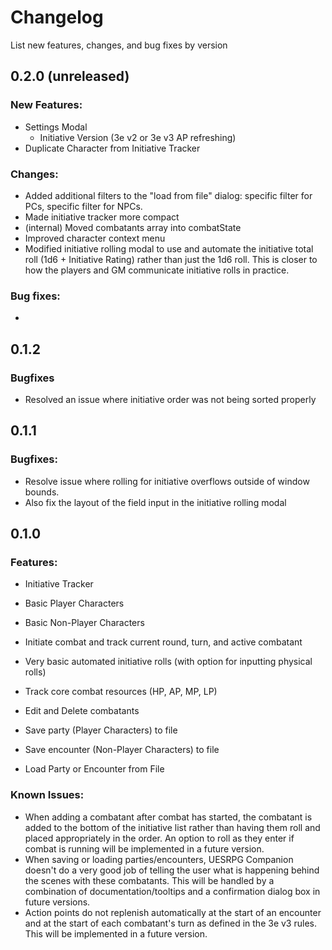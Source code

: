 # Changelog
List new features, changes, and bug fixes by version
## 0.2.0 (unreleased)
### New Features:
- Settings Modal
  - Initiative Version (3e v2 or 3e v3 AP refreshing)
- Duplicate Character from Initiative Tracker
### Changes:
- Added additional filters to the "load from file" dialog: specific filter for PCs, specific filter for NPCs.
- Made initiative tracker more compact
- (internal) Moved combatants array into combatState
- Improved character context menu
- Modified initiative rolling modal to use and automate the initiative total roll (1d6 + Initiative Rating) rather than just the 1d6 roll. This is closer to how the players and GM communicate initiative rolls in practice.
### Bug fixes:
- 

## 0.1.2
### Bugfixes
- Resolved an issue where initiative order was not being sorted properly

## 0.1.1
### Bugfixes:
- Resolve issue where rolling for initiative overflows outside of window bounds.
- Also fix the layout of the field input in the initiative rolling modal

## 0.1.0
### Features:
- Initiative Tracker
- Basic Player Characters
- Basic Non-Player Characters 

- Initiate combat and track current round, turn, and active combatant
- Very basic automated initiative rolls (with option for inputting physical rolls)
- Track core combat resources (HP, AP, MP, LP)
- Edit and Delete combatants
- Save party (Player Characters) to file
- Save encounter (Non-Player Characters) to file
- Load Party or Encounter from File

### Known Issues:
- When adding a combatant after combat has started, the combatant is added to the bottom of the initiative list rather than having them roll and placed appropriately in the order. An option to roll as they enter if combat is running will be implemented in a future version.
- When saving or loading parties/encounters, UESRPG Companion doesn't do a very good job of telling the user what is happening behind the scenes with these combatants. This will be handled by a combination of documentation/tooltips and a confirmation dialog box in future versions.
- Action points do not replenish automatically at the start of an encounter and at the start of each combatant's turn as defined in the 3e v3 rules. This will be implemented in a future version.
